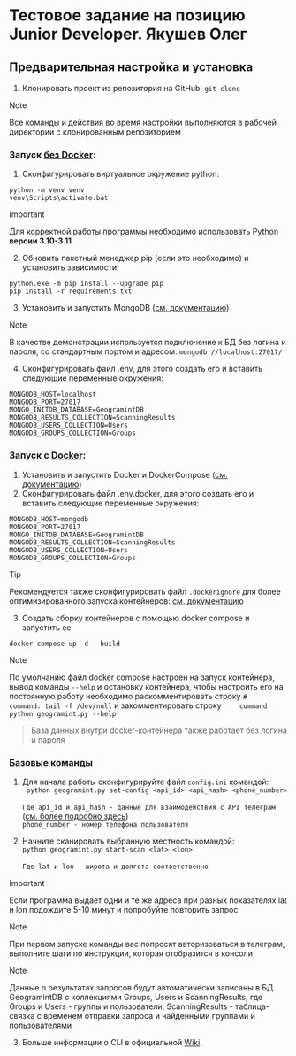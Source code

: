 # Тестовое задание на позицию Junior Developer. Якушев Олег
## Предварительная настройка и установка

1. Клонировать проект из репозитория на GitHub: ```git clone ```
>[!NOTE]
> Все команды и действия во время настройки выполняются в рабочей директории с клонированным репозиторием
### Запуск <u>без Docker</u>:
1. Сконфигурировать виртуальное окружение python: <br>
```
python -m venv venv
venv\Scripts\activate.bat
```
> [!IMPORTANT]
>Для корректной работы программы <important>необходимо</important> использовать Python <b>версии 3.10-3.11</b>
2. Обновить пакетный менеджер pip (если это необходимо) и установить зависимости
```
python.exe -m pip install --upgrade pip
pip install -r requirements.txt
```
3. Установить и запустить MongoDB ([см. документацию](https://www.mongodb.com/docs/))
> [!NOTE]
> В качестве демонстрации используется подключение к БД без логина и пароля, со стандартным портом и адресом: ```mongodb://localhost:27017/```
4. Сконфигурировать файл .env, для этого создать его и вставить следующие переменные окружения:
```dotenv
MONGODB_HOST=localhost
MONGODB_PORT=27017
MONGO_INITDB_DATABASE=GeogramintDB
MONGODB_RESULTS_COLLECTION=ScanningResults
MONGODB_USERS_COLLECTION=Users
MONGODB_GROUPS_COLLECTION=Groups
```
### Запуск с <u>Docker</u>:
1. Установить и запустить Docker и DockerCompose ([см. документацию](https://docs.docker.com))
2. Сконфигурировать файл .env.docker, для этого создать его и вставить следующие переменные окружения:
```dotenv
MONGODB_HOST=mongodb
MONGODB_PORT=27017
MONGO_INITDB_DATABASE=GeogramintDB
MONGODB_RESULTS_COLLECTION=ScanningResults
MONGODB_USERS_COLLECTION=Users
MONGODB_GROUPS_COLLECTION=Groups
```
> [!TIP]
> Рекомендуется также сконфигурировать файл ```.dockerignore``` для более оптимизированного запуска контейнеров: [см. документацию](https://docs.docker.com/build/concepts/context/)
3. Создать сборку контейнеров с помощью docker compose и запустить ее
```docker
docker compose up -d --build
```
> [!NOTE]
>По умолчанию файл docker compose настроен на запуск контейнера, вывод команды ```--help``` и остановку контейнера, чтобы настроить его на постоянную работу необходимо раскомментировать строку 
```#    command: tail -f /dev/null``` и закомментировать строку ```    command: python geogramint.py --help```
> >База данных внутри docker-контейнера также работает без логина и пароля

### Базовые команды
1. Для начала работы сконфигурируйте файл ```config.ini``` командой:
<br>```
python geogramint.py set-config <api_id> <api_hash> <phone_number>```
<br><br>
```Где api_id и api_hash - данные для взаимодействия с API телеграм``` 
<br>([см. более подробно здесь](https://my.telegram.org))
<br>```phone_number - номер телефона пользователя```

2. Начните сканировать выбранную местность командой: <br>
```python geogramint.py start-scan <lat> <lon>```
<br><br>
```Где lat и lon - широта и долгота соответственно```
> [!IMPORTANT]
> Если программа выдает одни и те же адреса при разных показателях lat и lon подождите 5-10 минут и попробуйте повторить запрос

> [!NOTE]
> При первом запуске команды вас попросят авторизоваться в телеграм, выполните шаги по инструкции, которая отобразится в консоли

> [!NOTE]
> Данные о результатах запросов будут автоматически записаны в БД <important>GeogramintDB</important> с коллекциями <important>Groups, Users</important> и <important>ScanningResults</important>, где Groups и Users - группы и пользователи, ScanningResults - таблица-связка с временем отправки запроса и найденными группами и пользователями

3. Больше информации о CLI в официальной [Wiki](https://github.com/Alb-310/Geogramint/wiki/Demonstration:-CLI).
